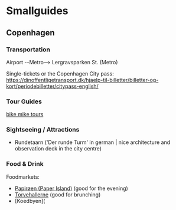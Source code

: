 

# Smallguides

## Copenhagen

### Transportation

Airport --Metro--> Lergravsparken St. (Metro)

Single-tickets or the Copenhagen City pass: https://dinoffentligetransport.dk/hjaelp-til-billetter/billetter-og-kort/periodebilletter/citypass-english/

### Tour Guides

[bike mike tours](http://bikecopenhagenwithmike.dk/)

### Sightseeing / Attractions

- Rundetaarn ('Der runde Turm' in german | nice architecture and observation deck in the city centre)

### Food & Drink

Foodmarkets:
- [Papirøen (Paper Island)](https://handluggageonly.co.uk/2016/04/30/why-you-need-to-enjoy-copenhagens-delicious-food-market-on-paper-island/) (good for the evening)
- [Torvehallerne](https://handluggageonly.co.uk/2016/05/19/a-locals-guide-to-eating-at-koedbyen-meat-packing-district-copenhagen/) (good for brunching)
- [Koedbyen](

